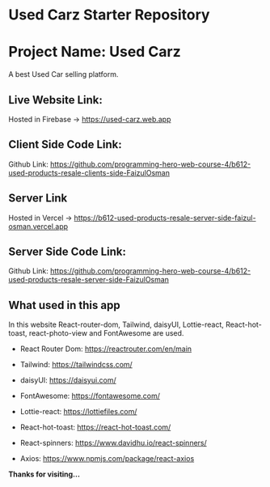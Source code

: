 # Used Carz Starter Repository

# Project Name: Used Carz

A best Used Car selling platform.

## Live Website Link:

Hosted in Firebase -> https://used-carz.web.app

## Client Side Code Link:

Github Link: https://github.com/programming-hero-web-course-4/b612-used-products-resale-clients-side-FaizulOsman

## Server Link

Hosted in Vercel -> https://b612-used-products-resale-server-side-faizul-osman.vercel.app

## Server Side Code Link:

Github Link: https://github.com/programming-hero-web-course-4/b612-used-products-resale-server-side-FaizulOsman

## What used in this app

In this website React-router-dom, Tailwind, daisyUI, Lottie-react, React-hot-toast, react-photo-view and FontAwesome are used.

- React Router Dom: https://reactrouter.com/en/main

- Tailwind: https://tailwindcss.com/

- daisyUI: https://daisyui.com/

- FontAwesome: https://fontawesome.com/

- Lottie-react: https://lottiefiles.com/

- React-hot-toast: https://react-hot-toast.com/

- React-spinners: https://www.davidhu.io/react-spinners/

- Axios: https://www.npmjs.com/package/react-axios

**Thanks for visiting...**
